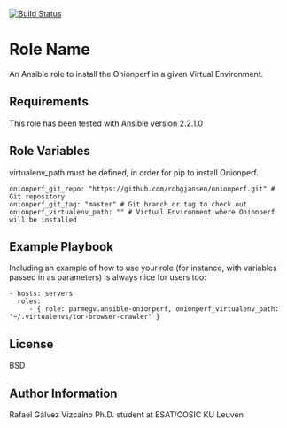 [![Build Status](https://travis-ci.org/parmegv/ansible-onionperf.svg?branch=master)](https://travis-ci.org/parmegv/ansible-onionperf)

Role Name
=========

An Ansible role to install the Onionperf in a given Virtual Environment.

Requirements
------------

This role has been tested with Ansible version 2.2.1.0

Role Variables
--------------

virtualenv_path must be defined, in order for pip to install Onionperf.

	onionperf_git_repo: "https://github.com/robgjansen/onionperf.git" # Git repository
	onionperf_git_tag: "master" # Git branch or tag to check out
	onionperf_virtualenv_path: "" # Virtual Environment where Onionperf will be installed

Example Playbook
----------------

Including an example of how to use your role (for instance, with variables passed in as parameters) is always nice for users too:

    - hosts: servers
      roles:
         - { role: parmegv.ansible-onionperf, onionperf_virtualenv_path: "~/.virtualenvs/tor-browser-crawler" }

License
-------

BSD

Author Information
------------------

Rafael Gálvez Vizcaíno
Ph.D. student at ESAT/COSIC KU Leuven
